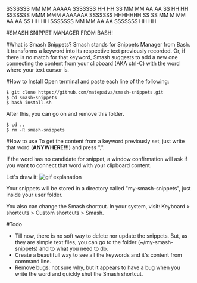 SSSSSSS  MM   MM   AAAAA   SSSSSSS  HH   HH
SS       MM   MM  AA   AA  SS       HH   HH
SSSSSSS  MMM MMM  AAAAAAA  SSSSSSS  HHHHHHH
SS   SS  MM M MM  AA   AA       SS  HH   HH
SSSSSSS  MM   MM  AA   AA  SSSSSSS  HH   HH

#SMASH
SNIPPET MANAGER FROM BASH!

#What is Smash Snippets?
Smash stands for Snippets Manager from Bash. It transforms a keyword into its respective text previously recorded. Or, if there is no match for that keyword, Smash suggests to add a new one connecting the content from your clipboard (AKA ctrl-C) with the word where your text cursor is.

#How to Install
Open terminal and paste each line of the following:
```
$ git clone https://github.com/matepaiva/smash-snippets.git
$ cd smash-snippets
$ bash install.sh
```

After this, you can go on and remove this folder.

```
$ cd ..
$ rm -R smash-snippets
```

#How to use
To get the content from a keyword previously set, just write that word (**ANYWHERE!!!**) and press "<ctrl>,".

If the word has no candidate for snippet, a window confirmation will ask if you want to connect that word with your clipboard content.

Let's draw it:
![gif explanation](https://media.giphy.com/media/l2R78vpnmCjPfVJIs/giphy.gif)

Your snippets will be stored in a directory called "my-smash-snippets", just inside your user folder.

You also can change the Smash shortcut. In your system, visit: Keyboard > shortcuts > Custom shortcuts > Smash. 

#Todo
- Till now, there is no soft way to delete nor update the snippets. But, as they are simple text files, you can go to the folder (~/my-smash-snippets) and to what you need to do.
- Create a beautifull way to see all the keywords and it's content from command line.
- Remove bugs: not sure why, but it appears to have a bug when you write the word and quickly shut the Smash shortcut.
